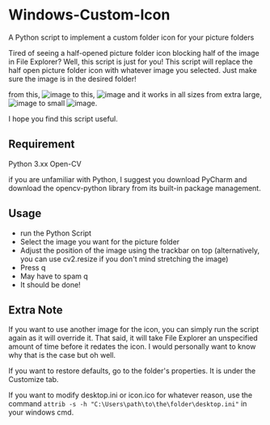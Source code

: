 # Windows-Custom-Icon
A Python script to implement a custom folder icon for your picture folders

Tired of seeing a half-opened picture folder icon blocking half of the image in File Explorer? Well, this script is just for you! This script will replace the half open picture folder icon with whatever image you selected. Just make sure the image is in the desired folder!

from this, ![image](https://github.com/AndyYeung1586/Windows-Custom-Icon/assets/101355842/50dbe2b6-40e9-4564-bafc-033e9ed58b4f) 
to this, ![image](https://github.com/AndyYeung1586/Windows-Custom-Icon/assets/101355842/f45d964e-7ce7-47ad-900f-a7bd74e75672)
and it works in all sizes from extra large, ![image](https://github.com/AndyYeung1586/Windows-Custom-Icon/assets/101355842/ad5aec0f-66d7-4166-9278-eb9eb7704f47)
 to small ![image](https://github.com/AndyYeung1586/Windows-Custom-Icon/assets/101355842/9cff3b2f-6957-4111-aa89-7ec89a4428dd).

I hope you find this script useful.

## Requirement
Python 3.xx
Open-CV

if you are unfamiliar with Python, I suggest you download PyCharm and download the opencv-python library from its built-in package management.

## Usage
- run the Python Script
- Select the image you want for the picture folder
- Adjust the position of the image using the trackbar on top (alternatively, you can use cv2.resize if you don't mind stretching the image)
- Press q
- May have to spam q
- It should be done!

## Extra Note
If you want to use another image for the icon, you can simply run the script again as it will override it. That said, it will take File Explorer an unspecified amount of time before it redates the icon. I would personally want to know why that is the case but oh well. 

If you want to restore defaults, go to the folder's properties. It is under the Customize tab.

If you want to modify desktop.ini or icon.ico for whatever reason, use the command ``` attrib -s -h "C:\Users\path\to\the\folder\desktop.ini" ``` in your windows cmd.
